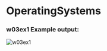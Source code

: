 # OperatingSystems
### w03ex1 Example output:
![w03ex1](https://a.uguu.se/MfXrK7IBhHtq_firefox_nHBhv6jhm4.png "w03ex1")
